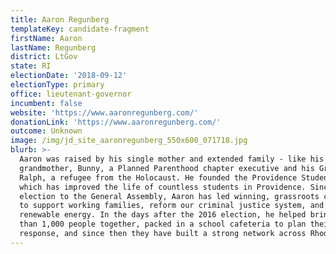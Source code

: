 ```yaml
---
title: Aaron Regunberg
templateKey: candidate-fragment
firstName: Aaron
lastName: Regunberg
district: LtGov
state: RI
electionDate: '2018-09-12'
electionType: primary
office: lieutenant-governor
incumbent: false
website: 'https://www.aaronregunberg.com/'
donationLink: 'https://www.aaronregunberg.com/'
outcome: Unknown
image: /img/jd_site_aaronregunberg_550x600_071718.jpg
blurb: >-
  Aaron was raised by his single mother and extended family - like his
  grandmother, Bunny, a Planned Parenthood chapter executive and his Grandfather
  Ralph, a refugee from the Holocaust. He founded the Providence Student Union,
  which has improved the life of countless students in Providence. Since his
  election to the General Assembly, Aaron has led winning, grassroots campaigns
  to support working families, reform our criminal justice system, and expand
  renewable energy. In the days after the 2016 election, he helped bring more
  than 1,000 people together, packed in a school cafeteria to plan their state's
  response, and since then they have built a strong network across Rhode Island.
---
```

